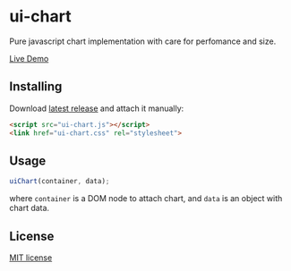 # ui-chart

Pure javascript chart implementation with care for perfomance and size.

[Live Demo](http://yurks.github.io/ui-chart)

## Installing

Download [latest release](https://github.com/yurks/ui-chart/tree/master/dist) and attach it manually:

```html
<script src="ui-chart.js"></script>
<link href="ui-chart.css" rel="stylesheet">
```

## Usage

```js
uiChart(container, data);
```
where `container` is a DOM node to attach chart, and `data` is an object with chart data.
 
## License

[MIT license](LICENSE)
